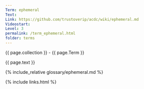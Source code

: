 ```yaml
---
Term: ephemeral
Text: 
Link: https://github.com/trustoverip/acdc/wiki/ephemeral.md
Videostart: 
Level: 3
permalink: /term_ephemeral.html
folder: terms
---
```


{{ page.collection }} - {{ page.Term }}

   {{ page.text }}

{% include_relative glossary/ephemeral.md %}

 {% include links.html %} 
